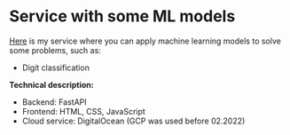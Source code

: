 # Service with some ML models
[Here](http://mlservice.ivankud.com/) is my service where you can apply machine learning models to solve some problems, such as:
- Digit classification

**Technical description:**
- Backend: FastAPI
- Frontend: HTML, CSS, JavaScript
- Cloud service: DigitalOcean (GCP was used before 02.2022)
